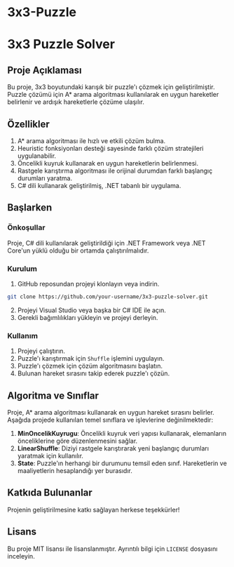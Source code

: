 # 3x3-Puzzle
# 3x3 Puzzle Solver

## Proje Açıklaması

Bu proje, 3x3 boyutundaki karışık bir puzzle'ı çözmek için geliştirilmiştir. Puzzle çözümü için A* arama algoritması kullanılarak en uygun hareketler belirlenir ve ardışık hareketlerle çözüme ulaşılır.

## Özellikler

1. A* arama algoritması ile hızlı ve etkili çözüm bulma.
2. Heuristic fonksiyonları desteği sayesinde farklı çözüm stratejileri uygulanabilir.
3. Öncelikli kuyruk kullanarak en uygun hareketlerin belirlenmesi.
4. Rastgele karıştırma algoritması ile orijinal durumdan farklı başlangıç durumları yaratma.
5. C# dili kullanarak geliştirilmiş, .NET tabanlı bir uygulama.

## Başlarken

### Önkoşullar

Proje, C# dili kullanılarak geliştirildiği için .NET Framework veya .NET Core'un yüklü olduğu bir ortamda çalıştırılmalıdır.

### Kurulum

1. GitHub reposundan projeyi klonlayın veya indirin.

```sh
git clone https://github.com/your-username/3x3-puzzle-solver.git
```

2. Projeyi Visual Studio veya başka bir C# IDE ile açın.
3. Gerekli bağımlılıkları yükleyin ve projeyi derleyin.

### Kullanım

1. Projeyi çalıştırın.
2. Puzzle'ı karıştırmak için `Shuffle` işlemini uygulayın.
3. Puzzle'ı çözmek için çözüm algoritmasını başlatın.
4. Bulunan hareket sırasını takip ederek puzzle'ı çözün.

## Algoritma ve Sınıflar

Proje, A* arama algoritması kullanarak en uygun hareket sırasını belirler. Aşağıda projede kullanılan temel sınıflara ve işlevlerine değinilmektedir:

1. **MinOncelikKuyrugu**: Öncelikli kuyruk veri yapısı kullanarak, elemanların önceliklerine göre düzenlenmesini sağlar.
2. **LinearShuffle**: Diziyi rastgele karıştırarak yeni başlangıç durumları yaratmak için kullanılır.
3. **State**: Puzzle'ın herhangi bir durumunu temsil eden sınıf. Hareketlerin ve maaliyetlerin hesaplandığı yer burasıdır.

## Katkıda Bulunanlar

Projenin geliştirilmesine katkı sağlayan herkese teşekkürler!

## Lisans

Bu proje MIT lisansı ile lisanslanmıştır. Ayrıntılı bilgi için `LICENSE` dosyasını inceleyin.
